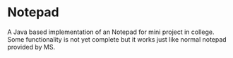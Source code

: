 # Notepad
A Java based implementation of an Notepad for mini project in college. Some functionality is not yet complete but it works just like normal notepad provided by MS.
